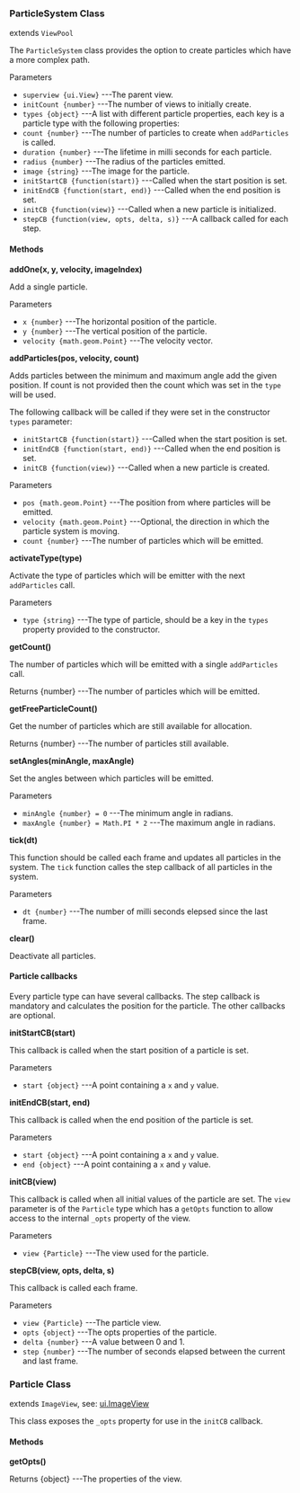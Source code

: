### ParticleSystem Class

extends `ViewPool`

The `ParticleSystem` class provides the option to create particles which have a more complex path.

Parameters
 + `superview {ui.View}` ---The parent view.
 + `initCount {number}` ---The number of views to initially create.
 + `types {object}` ---A list with different particle properties, each key is a particle type with the following properties:
  + `count {number}` ---The number of particles to create when `addParticles` is called.
  + `duration {number}` ---The lifetime in milli seconds for each particle.
  + `radius {number}` ---The radius of the particles emitted.
  + `image {string}` ---The image for the particle.
  + `initStartCB {function(start)}` ---Called when the start position is set.
  + `initEndCB {function(start, end)}` ---Called when the end position is set.
  + `initCB {function(view)}` ---Called when a new particle is initialized.
  + `stepCB {function(view, opts, delta, s)}` ---A callback called for each step.

#### Methods

__addOne(x, y, velocity, imageIndex)__

Add a single particle.

Parameters
 + `x {number}` ---The horizontal position of the particle.
 + `y {number}` ---The vertical position of the particle.
 + `velocity {math.geom.Point}` ---The velocity vector.
 
__addParticles(pos, velocity, count)__

Adds particles between the minimum and maximum angle add the given position.
If count is not provided then the count which was set in the `type` will be used.

The following callback will be called if they were set in the constructor `types` parameter:
 + `initStartCB {function(start)}` ---Called when the start position is set.
 + `initEndCB {function(start, end)}` ---Called when the end position is set.
 + `initCB {function(view)}` ---Called when a new particle is created.

Parameters
 + `pos {math.geom.Point}` ---The position from where particles will be emitted.
 + `velocity {math.geom.Point}` ---Optional, the direction in which the particle system is moving.
 + `count {number}` ---The number of particles which will be emitted.

__activateType(type)__

Activate the type of particles which will be emitter with the next `addParticles` call.

Parameters
 + `type {string}` ---The type of particle, should be a key in the `types` property provided to the constructor.

__getCount()__

The number of particles which will be emitted with a single `addParticles` call.

Returns
 {number} ---The number of particles which will be emitted.

__getFreeParticleCount()__

Get the number of particles which are still available for allocation.

Returns
 {number} ---The number of particles still available.

__setAngles(minAngle, maxAngle)__

Set the angles between which particles will be emitted.

Parameters
 + `minAngle {number} = 0` ---The minimum angle in radians.
 + `maxAngle {number} = Math.PI * 2` ---The maximum angle in radians.

__tick(dt)__

This function should be called each frame and updates all particles in the system.
The `tick` function calles the step callback of all particles in the system.

Parameters
 + `dt {number}` ---The number of milli seconds elepsed since the last frame.

__clear()__

Deactivate all particles.

#### Particle callbacks

Every particle type can have several callbacks. The step callback is mandatory and 
calculates the position for the particle. The other callbacks are optional.

__initStartCB(start)__

This callback is called when the start position of a particle is set.

Parameters
 + `start {object}` ---A point containing a `x` and `y` value.

__initEndCB(start, end)__

This callback is called when the end position of the particle is set.

Parameters
 + `start {object}` ---A point containing a `x` and `y` value.
 + `end {object}` ---A point containing a `x` and `y` value.

__initCB(view)__

This callback is called when all initial values of the particle are set.
The `view` parameter is of the `Particle` type which has a `getOpts` function to allow
access to the internal `_opts` property of the view.

Parameters
 + `view {Particle}` ---The view used for the particle.

__stepCB(view, opts, delta, s)__

This callback is called each frame.

Parameters
 + `view {Particle}` ---The particle view.
 + `opts {object}` ---The opts properties of the particle.
 + `delta {number}` ---A value between 0 and 1.
 + `step {number}` ---The number of seconds elapsed between the current and last frame.

### Particle Class

extends `ImageView`, see: [ui.ImageView](http://doc.gameclosure.com/api/ui-images.html#class-ui.imageview)

This class exposes the `_opts` property for use in the `initCB` callback.

#### Methods

__getOpts()__

Returns
 {object} ---The properties of the view.